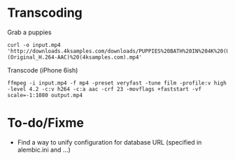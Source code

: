 # Transcoding

Grab a puppies

    curl -o input.mp4 'http://downloads.4ksamples.com/downloads/PUPPIES%20BATH%20IN%204K%20(ULTRA%20HD)(Original_H.264-AAC)%20(4ksamples.com).mp4'

Transcode (iPhone 6ish)

    ffmpeg -i input.mp4 -f mp4 -preset veryfast -tune film -profile:v high -level 4.2 -c:v h264 -c:a aac -crf 23 -movflags +faststart -vf scale=-1:1080 output.mp4

# To-do/Fixme

- Find a way to unify configuration for database URL (specified in alembic.ini and ...)
